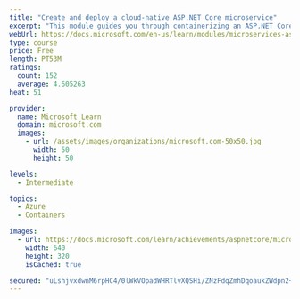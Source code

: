 ```yaml
---
title: "Create and deploy a cloud-native ASP.NET Core microservice"
excerpt: "This module guides you through containerizing an ASP.NET Core microservice and deploying it to Azure Kubernetes Service."
webUrl: https://docs.microsoft.com/en-us/learn/modules/microservices-aspnet-core/
type: course
price: Free
length: PT53M
ratings:
  count: 152
  average: 4.605263
heat: 51

provider:
  name: Microsoft Learn
  domain: microsoft.com
  images:
    - url: /assets/images/organizations/microsoft.com-50x50.jpg
      width: 50
      height: 50

levels:
  - Intermediate

topics:
  - Azure
  - Containers

images:
  - url: https://docs.microsoft.com/learn/achievements/aspnetcore/microservices-aspnet-core-social.png
    width: 640
    height: 320
    isCached: true

secured: "uLshjvxdwnM6rpHC4/0lWkVOpadWHRTlvXQSHi/ZNzFdqZmhDqoaukZWdpn2+AhCyxZJO9/HNAP2M+ETM7MYhAzKugcgpWjxR3rHgIq+ftMGXRgsbkjF3h3a9xQwdKinMki1oKGMlO+VUC4CK10xEPo/cT6f0jeSXw/synmmrKD3TMz9/PiFU/EPFytXPyPKtYXbYGvKjfsTe+PciqZfxevzdjF0tGU93j5qtMXys/nIRqsmsqGXNNIZb4bslFwit7DZ+CxpiQf+AdHhhUGWg8adNbIU1pxh4KN4htqoAWkTi2KUe9IoRxmZbhzoVmgedYMobrJ2fJLnbtj6E+jxqD9ePXEIPbS53xETADkwotxchVq1atdIg67lvnLqe2pjXpxBm28LmVfBdESi/KDlJBIicpiz5xwBST5NjRTB/Zw=;M/X2H3KhKPAuOKfR97JmIQ=="
---
```


